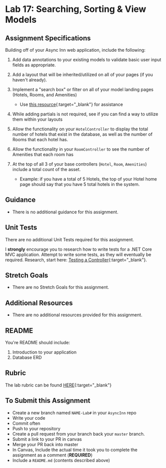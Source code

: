 # Lab 17: Searching, Sorting & View Models

## Assignment Specifications

Building off of your Async Inn web application, include the following:
1. Add data annotations to your existing models to validate basic user input fields as appropriate.
1. Add a layout that will be inherited/utilized on all of your pages (if you haven't already). 
2. Implement a "search box" or filter on all of your model landing pages (Hotels, Rooms, and Amenities) 
	- Use [this resource](https://docs.microsoft.com/en-us/aspnet/core/tutorials/first-mvc-app/search?view=aspnetcore-2.1){:target="_blank"} for assistance
3. While adding partials is not required, see if you can find a way to utilize them within your layouts

4. Allow the functionality on your `HotelController` to display the total number of hotels that exist in the database, as well as the number of Rooms that each hotel has. 
5. Allow the functionality in your `RoomController` to see the number of Amenities that each room has
6. At the top of all 3 of your base controllers (`Hotel`, `Room`, `Amenities`) include a total count of the asset. 
	- Example: if you have a total of 5 Hotels, the top of your Hotel home page should say that you have 5 total hotels in the system.

## Guidance
- There is no additional guidance for this assignment.

## Unit Tests

There are no additional Unit Tests required for this assignment.

I **strongly** encourage you to research how to write tests for a .NET Core MVC application. Attempt to write some tests, as they will eventually be required.  Research, start here: [Testing a Controller](https://docs.microsoft.com/en-us/aspnet/core/mvc/controllers/testing){:target="_blank"}. 

## Stretch Goals
- There are no Stretch Goals for this assignment.

## Additional Resources
- There are no additional resources provided for this assignment.

## README

You're README should include:
1. Introduction to your application
2. Database ERD

## Rubric

The lab rubric can be found [HERE](../../Resources/rubric){:target="_blank"} 

## To Submit this Assignment

- Create a new branch named `NAME-Lab#` in your `AsyncInn` repo
- Write your code
- Commit often
- Push to your repository
- Create a pull request from your branch back your `master` branch.
- Submit a link to your PR in canvas
- Merge your PR back into master
- In Canvas, Include the actual time it took you to complete the assignment as a comment (**REQUIRED**)
- Include a `README.md` (contents described above)